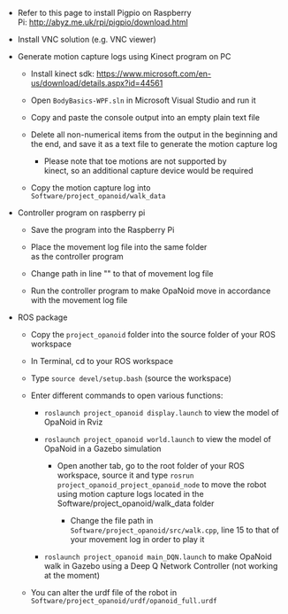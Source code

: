 -   Refer to this page to install Pigpio on Raspberry
    Pi: <http://abyz.me.uk/rpi/pigpio/download.html>

-   Install VNC solution (e.g. VNC viewer)

-   Generate motion capture logs using Kinect program on PC

    -   Install kinect
        sdk: <https://www.microsoft.com/en-us/download/details.aspx?id=44561>

    -   Open ```BodyBasics-WPF.sln``` in Microsoft Visual Studio and run it
    
    -   Copy and paste the console output into an empty plain text file
    
    -   Delete all non-numerical items from the output in the beginning and the end, and save it as a text file to generate the motion capture log

        -   Please note that toe motions are not supported by
            kinect, so an additional capture device would be required
    
    -   Copy the motion capture log into ```Software/project_opanoid/walk_data```

-   Controller program on raspberry pi

    -   Save the program into the Raspberry Pi 

    -   Place the movement log file into the same folder as the controller program

    -   Change path in line "" to that of movement log file 

    -   Run the controller program to make OpaNoid move in accordance with the movement log file
    
-   ROS package

    -   Copy the ```project_opanoid``` folder into the source folder of your ROS workspace
        
    -   In Terminal, cd to your ROS workspace
    
    -   Type ```source devel/setup.bash``` (source the workspace)
    
    -   Enter different commands to open various functions:
    
        -   ```roslaunch project_opanoid display.launch``` to view the model of OpaNoid in Rviz
        
        -   ```roslaunch project_opanoid world.launch``` to view the model of OpaNoid in a Gazebo simulation
        
             -   Open another tab, go to the root folder of your ROS workspace,  source it and type ```rosrun project_opanoid_project_opanoid_node``` to move the robot using motion capture logs located in the Software/project_opanoid/walk_data folder
             
                 -   Change the file path in ```Software/project_opanoid/src/walk.cpp```, line 15 to that of your movement log in order to play it
                 
        -   ```roslaunch project_opanoid main_DQN.launch``` to make OpaNoid walk in Gazebo using a Deep Q Network Controller (not working at the moment)
    
    -   You can alter the urdf file of the robot in ```Software/project_opanoid/urdf/opanoid_full.urdf```
